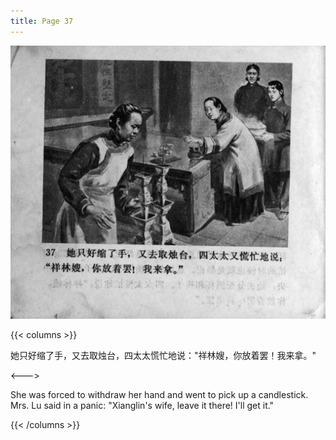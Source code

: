 ```yaml
---
title: Page 37
---
```


![zhufu panel](./../../images/zhufu/seifert0772_zf_0042_037.jpg)

{{< columns >}}

她只好缩了手，又去取烛台，四太太慌忙地说："祥林嫂，你放着罢！我来拿。"

<--->

She was forced to withdraw her hand and went to pick up a candlestick. Mrs. Lu said in a panic: "Xianglin's wife, leave it there! I'll get it."

{{< /columns >}}
